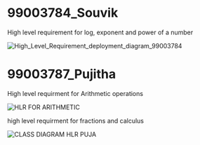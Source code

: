 
# 99003784_Souvik

High level requirement for log, exponent and power of a number

![High_Level_Requirement_deployment_diagram_99003784](https://user-images.githubusercontent.com/78857077/107885450-65a6d100-6f20-11eb-8dd8-9c5c7467bbf4.png)


# 99003787_Pujitha

High level requirment for Arithmetic operations 

![HLR FOR ARITHMETIC](https://user-images.githubusercontent.com/78854021/107904509-ffe33500-6f71-11eb-9104-8c19d9f06b0d.jpg)

high level requirment for fractions and calculus

![CLASS DIAGRAM HLR PUJA](https://user-images.githubusercontent.com/78854021/107904633-623c3580-6f72-11eb-84f4-40c8da58eae1.jpg)

